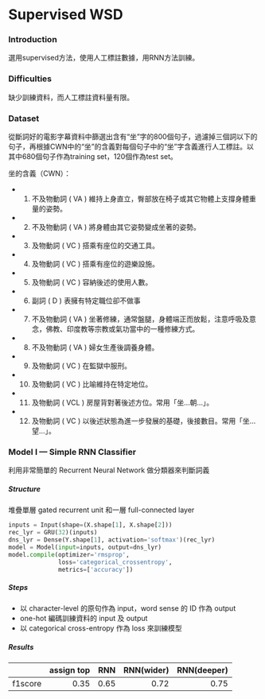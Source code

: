 # Supervised WSD

### Introduction

選用supervised方法，使用人工標註數據，用RNN方法訓練。

### Difficulties

缺少訓練資料，而人工標註資料量有限。

### Dataset

從斷詞好的電影字幕資料中篩選出含有“坐”字的800個句子，過濾掉三個詞以下的句子，再根據CWN中的“坐”的含義對每個句子中的“坐”字含義進行人工標註。以其中680個句子作為training set，120個作為test set。

坐的含義（CWN）：
- 1.  不及物動詞 ( VA )
維持上身直立，臀部放在椅子或其它物體上支撐身體重量的姿勢。
- 2.  不及物動詞 ( VA )
將身體由其它姿勢變成坐著的姿勢。
- 3.  及物動詞 ( VC )
搭乘有座位的交通工具。
- 4.  及物動詞 ( VC )
搭乘有座位的遊樂設施。
- 5.  及物動詞 ( VC )
容納後述的使用人數。
- 6.  副詞 ( D )
表擁有特定職位卻不做事
- 7.  不及物動詞 ( VA )
坐著修練，通常盤腿，身體端正而放鬆，注意呼吸及意念，佛教、印度教等宗教或氣功當中的一種修練方式。
- 8.  不及物動詞 ( VA )
婦女生產後調養身體。
- 9.  及物動詞 ( VC )
在監獄中服刑。
- 10.  及物動詞 ( VC )
比喻維持在特定地位。
- 11.  及物動詞 ( VCL )
房屋背對著後述方位。常用「坐…朝…」。
- 12.  及物動詞 ( VC )
以後述狀態為進一步發展的基礎，後接數目。常用「坐…望…」。


### Model I — Simple RNN Classifier

利用非常簡單的 Recurrent Neural Network 做分類器來判斷詞義

##### Structure

堆疊單層 gated recurrent unit 和一層 full-connected layer

```python
inputs = Input(shape=(X.shape[1], X.shape[2]))
rec_lyr = GRU(32)(inputs)
dns_lyr = Dense(Y.shape[1], activation='softmax')(rec_lyr)
model = Model(input=inputs, output=dns_lyr)
model.compile(optimizer='rmsprop',
              loss='categorical_crossentropy',
              metrics=['accuracy'])
```

##### Steps

- 以 character-level 的原句作為 input，word sense 的 ID 作為 output
- one-hot 編碼訓練資料的 input 及 output
- 以 categorical cross-entropy 作為 loss 來訓練模型

##### Results

|         | assign top |  RNN | RNN(wider) | RNN(deeper) |
| ------- | ---------: | ---: | ---------: | ----------: |
| f1score |       0.35 | 0.65 |       0.72 |        0.75 |
